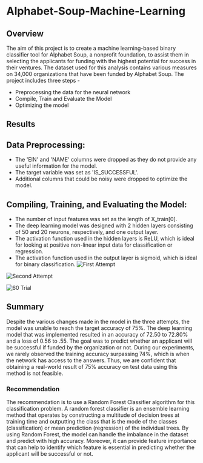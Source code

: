 # Alphabet-Soup-Machine-Learning
## Overview
The aim of this project is to create a machine learning-based binary classifier tool for Alphabet Soup, a nonprofit foundation, to assist them in selecting the applicants for funding with the highest potential for success in their ventures. The dataset used for this analysis contains various measures on 34,000 organizations that have been funded by Alphabet Soup. The project includes three steps -

- Preprocessing the data for the neural network
- Compile, Train and Evaluate the Model
- Optimizing the model 

## Results

## Data Preprocessing:

- The 'EIN' and 'NAME' columns were dropped as they do not provide any useful information for the model.
- The target variable was set as 'IS_SUCCESSFUL'.
- Additional columns that could be noisy were dropped to optimize the model.

## Compiling, Training, and Evaluating the Model:

- The number of input features was set as the length of X_train[0].
- The deep learning model was designed with 2 hidden layers consisting of 50 and 20 neurons, respectively, and one output layer.
- The activation function used in the hidden layers is ReLU, which is ideal for looking at positive non-linear input data for classification or regression.
- The activation function used in the output layer is sigmoid, which is ideal for binary classification.
![First Attempt](https://user-images.githubusercontent.com/24644072/229399279-73b77ed9-1758-48e6-8c8e-1df5f7606df4.PNG)

![Second Attempt](https://user-images.githubusercontent.com/24644072/229399293-e6b87e2a-e00d-456b-83c9-799f3ca34da9.PNG)


![60 Trial](https://user-images.githubusercontent.com/24644072/229399304-d65455c5-4645-461f-bb06-584a76d4eeb1.PNG)

## Summary

Despite the various changes made in the model in the three attempts, the model was unable to reach the target accuracy of 75%. The deep learning model that was implemented resulted in an accuracy of 72.50 to 72.80% and a loss of 0.56 to .55. The goal was to predict whether an applicant will be successful if funded by the organization or not. During our experiments, we rarely observed the training accuracy surpassing 74%, which is when the network has access to the answers. Thus, we are confident that obtaining a real-world result of 75% accuracy on test data using this method is not feasible. 

### Recommendation

The recommendation is to use a Random Forest Classifier algorithm for this classification problem. A random forest classifier is an ensemble learning method that operates by constructing a multitude of decision trees at training time and outputting the class that is the mode of the classes (classification) or mean prediction (regression) of the individual trees. 
By using Random Forest, the model can handle the imbalance in the dataset and predict with high accuracy. Moreover, it can provide feature importance that can help to identify which feature is essential in predicting whether the applicant will be successful or not.

